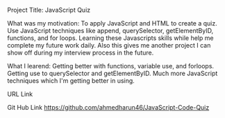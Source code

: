 Project Title: JavaScript Quiz

What was my motivation: To apply JavaScript and HTML to create a quiz. Use JavaScript techniques like append, querySelector, getElementByID, functions, and for loops. Learning these Javascripts skills while help me complete my future work daily. Also this gives me another project I can show off during my interview process in the future.

What I learend: Getting better with functions, variable use, and forloops. Getting use to querySelector and getElementByID. Much more JavaScript techniques which I'm getting better in using. 


URL Link 

Git Hub Link https://github.com/ahmedharun46/JavaScript-Code-Quiz
